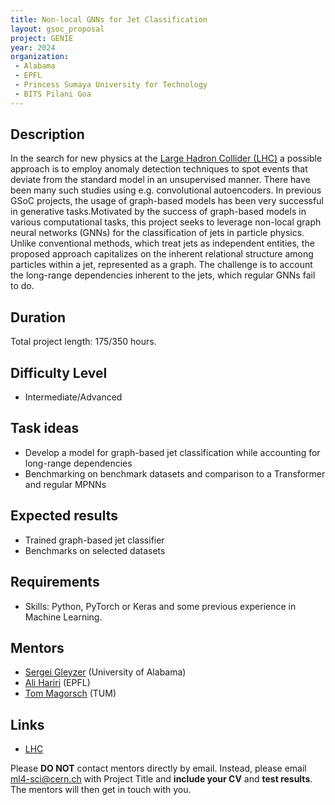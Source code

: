 ```yaml
---
title: Non-local GNNs for Jet Classification
layout: gsoc_proposal
project: GENIE
year: 2024
organization:
 - Alabama
 - EPFL
 - Princess Sumaya University for Technology
 - BITS Pilani Goa
---
```


## Description
In the search for new physics at the [Large Hadron Collider (LHC)](https://home.cern/science/accelerators/large-hadron-collider) a possible approach is to employ anomaly detection techniques to spot events that deviate from the standard model in an unsupervised manner. There have been many such studies using e.g. convolutional autoencoders. In previous GSoC projects, the usage of graph-based models has been very successful in generative tasks.Motivated by the success of graph-based models in various computational tasks, this project seeks to leverage non-local graph neural networks (GNNs) for the classification of jets in particle physics. Unlike conventional methods, which treat jets as independent entities, the proposed approach capitalizes on the inherent relational structure among particles within a jet, represented as a graph. The challenge is to account the long-range dependencies inherent to the jets, which regular GNNs fail to do. 


## Duration

Total project length: 175/350 hours.

## Difficulty Level
  * Intermediate/Advanced

## Task ideas
  * Develop a model for graph-based jet classification while accounting for long-range dependencies 
  * Benchmarking on benchmark datasets and comparison to a Transformer and regular MPNNs 
 
## Expected results
  * Trained graph-based jet classifier
  * Benchmarks on selected datasets


<!-- ## Test 
Please use [this link](https://docs.google.com/document/d/10C8mNjE-WE6OuESjcnuJ_N430D-Hdtz-4_lLxGMnKbI/edit?usp=sharing) to access the test for this project. -->
  
## Requirements 
  * Skills: Python, PyTorch or Keras and some previous experience in Machine Learning. 


## Mentors
  * [Sergei Gleyzer](mailto:ml4-sci@cern.ch) (University of Alabama)
  * [Ali Hariri](mailto:ml4-sci@cern.ch) (EPFL)
  * [Tom Magorsch](mailto:ml4-sci@cern.ch) (TUM)
 

## Links
  * [LHC](https://home.cern/science/accelerators/large-hadron-collider)

Please **DO NOT** contact mentors directly by email. Instead, please email [ml4-sci@cern.ch](mailto:ml4-sci@cern.ch) with Project Title and **include your CV** and **test results**. The mentors will then get in touch with you.
